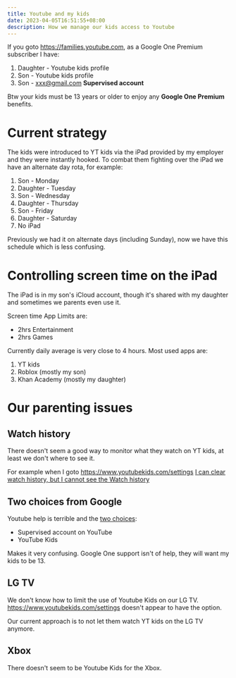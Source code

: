 ```yaml
---
title: Youtube and my kids
date: 2023-04-05T16:51:55+08:00
description: How we manage our kids access to Youtube
---
```


If you goto https://families.youtube.com, as a Google One Premium subscriber I
have:

1. Daughter - Youtube kids profile
2. Son - Youtube kids profile
3. Son - xxx@gmail.com **Supervised account**

Btw your kids must be 13 years or older to enjoy any **Google One Premium**
benefits.

# Current strategy

The kids were introduced to YT kids via the iPad provided by my employer and
they were instantly hooked. To combat them fighting over the iPad we have an
alternate day rota, for example:

1. Son - Monday
2. Daughter - Tuesday
3. Son - Wednesday
4. Daughter - Thursday
5. Son - Friday
6. Daughter - Saturday
7. No iPad

Previously we had it on alternate days (including Sunday), now we have this
schedule which is less confusing.

# Controlling screen time on the iPad

The iPad is in my son's iCloud account, though it's shared with my daughter and
sometimes we parents even use it.

Screen time App Limits are:
* 2hrs Entertainment
* 2hrs Games

Currently daily average is very close to 4 hours. Most used apps are:

1. YT kids
2. Roblox (mostly my son)
3. Khan Academy (mostly my daughter)

# Our parenting issues

## Watch history

There doesn't seem a good way to monitor what they watch on YT kids, at least we don't where to see it.

For example when I goto https://www.youtubekids.com/settings [I can clear watch history, but I cannot see the Watch history](https://s.natalian.org/2023-04-05/ava.png)

## Two choices from Google

Youtube help is terrible and the [two choices](https://support.google.com/youtubekids/answer/10315420?hl=en&ref_topic=12970520):
* Supervised account on YouTube
* YouTube Kids

Makes it very confusing. Google One support isn't of help, they will want my kids to be 13.

## LG TV

We don't know how to limit the use of Youtube Kids on our LG TV.
https://www.youtubekids.com/settings doesn't appear to have the option.

Our current approach is to not let them watch YT kids on the LG TV anymore.

## Xbox

There doesn't seem to be Youtube Kids for the Xbox.
